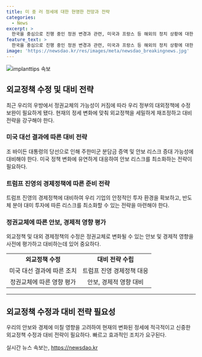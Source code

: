 ```yaml
---
title: 미 중 러 정세에 대한 현명한 전망과 전략
categories:
  - News
excerpt: >
  한국을 중심으로 진행 중인 정권 변경과 관련, 미국과 프랑스 등 해외의 정치 상황에 대한 분석을 토대로 현지 정권의 안보 및 경제에 미칠 영향을 제시하고 있다. 특히, 트럼프 집권에 따른 안보와 경제 리스크에 대응하기 위한 대비책을 제시하며, 주한미군 역할 변경과 분담금 증액 등 안보 관련 주장에 대한 경고를 내비쳐 현재의 정책에 주목을 촉구하고 있다.
feature_text: >
  한국을 중심으로 진행 중인 정권 변경과 관련, 미국과 프랑스 등 해외의 정치 상황에 대한 분석을 토대로 현지 정권의 안보 및 경제에 미칠 영향을 제시하고 있다. 특히, 트럼프 집권에 따른 안보와 경제 리스크에 대응하기 위한 대비책을 제시하며, 주한미군 역할 변경과 분담금 증액 등 안보 관련 주장에 대한 경고를 내비쳐 현재의 정책에 주목을 촉구하고 있다.
image: 'https://newsdao.kr/res/images/meta/newsdao_breakingnews.jpg'
---
```


<p><img src="https://newsdao.kr/res/images/meta/newsdao_breakingnews.jpg" alt="implanttips 속보" /></p>

<h2 data-ke-size="size26">외교정책 수정 및 대비 전략</h2>

<p data-ke-size="size16">최근 우리의 우방에서 정권교체의 가능성이 커짐에 따라 우리 정부의 대외정책에 수정 보완이 필요하게 됐다. 현재의 정세 변화에 맞춰 외교정책을 세밀하게 재조정하고 대비 전략을 강구해야 한다.</p>

<h3>미국 대선 결과에 따른 대비 전략</h3>

<p data-ke-size="size16">조 바이든 대통령의 당선으로 인해 주한미군 분담금 증액 및 안보 리스크 증대 가능성에 대비해야 한다. 미국 정책 변화에 유연하게 대응하여 안보 리스크를 최소화하는 전략이 필요하다.</p>

<h3>트럼프 진영의 경제정책에 따른 준비 전략</h3>

<p data-ke-size="size16">트럼프 진영의 경제정책에 대비하여 우리 기업의 안정적인 투자 환경을 확보하고, 반도체 분야 대미 투자에 따른 리스크를 최소화할 수 있는 전략을 마련해야 한다.</p>

<h3>정권교체에 따른 안보, 경제적 영향 평가</h3>

<p data-ke-size="size16">외교정책 및 대외 경제정책의 수정은 정권교체로 변화될 수 있는 안보 및 경제적 영향을 사전에 평가하고 대비하는데 있어 중요하다.</p>

<table>
<tbody>
<tr>
<td style="text-align: center; height: 17px;"><b>외교정책 수정</b></td>
<td style="text-align: center; height: 17px;"><b>대비 전략 수립</b></td>
</tr>
<tr>
<td style="text-align: center; height: 17px;">미국 대선 결과에 따른 조치</td>
<td style="text-align: center; height: 17px;">트럼프 진영 경제정책 대응</td>
</tr>
<tr>
<td style="text-align: center; height: 17px;">정권교체에 따른 영향 평가</td>
<td style="text-align: center; height: 17px;">안보, 경제적 영향 대비</td>
</tr>
</tbody>
</table>

<hr>

<h2 data-ke-size="size26">외교정책 수정과 대비 전략 필요성</h2>

<p data-ke-size="size16">우리의 안보와 경제에 미칠 영향을 고려하여 현재의 변화된 정세에 적극적이고 신중한 외교정책 수정과 대비 전략이 필요하다. 빠르고 효과적인 조치가 요구된다.</p>
실시간 뉴스 속보는, <a href="https://newsdao.kr" rel="dofollow">https://newsdao.kr</a>



